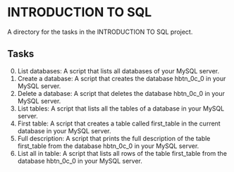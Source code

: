 # INTRODUCTION TO SQL
A directory for the tasks in the INTRODUCTION TO SQL project.

## Tasks
0. List databases:
	A script that lists all databases of your MySQL server. 
1. Create a database:
	A script that creates the database hbtn_0c_0 in your MySQL server.
2. Delete a database:
	A script that deletes the database hbtn_0c_0 in your MySQL server.
3. List tables:
	A script that lists all the tables of a database in your MySQL server.
4. First table:
	A script that creates a table called first_table in the current database in your MySQL server.
5. Full description:
	A script that prints the full description of the table first_table from the database hbtn_0c_0 in your MySQL server.
6. List all in table:
	A script that lists all rows of the table first_table from the database hbtn_0c_0 in your MySQL server.
